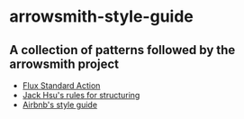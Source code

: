 # arrowsmith-style-guide
A collection of patterns followed by the arrowsmith project
---

- [Flux Standard Action](https://github.com/acdlite/flux-standard-action)
- [Jack Hsu's rules for structuring](http://jaysoo.ca/2016/02/28/organizing-redux-application/)
- [Airbnb's style guide](https://github.com/airbnb/javascript/tree/master/react)
